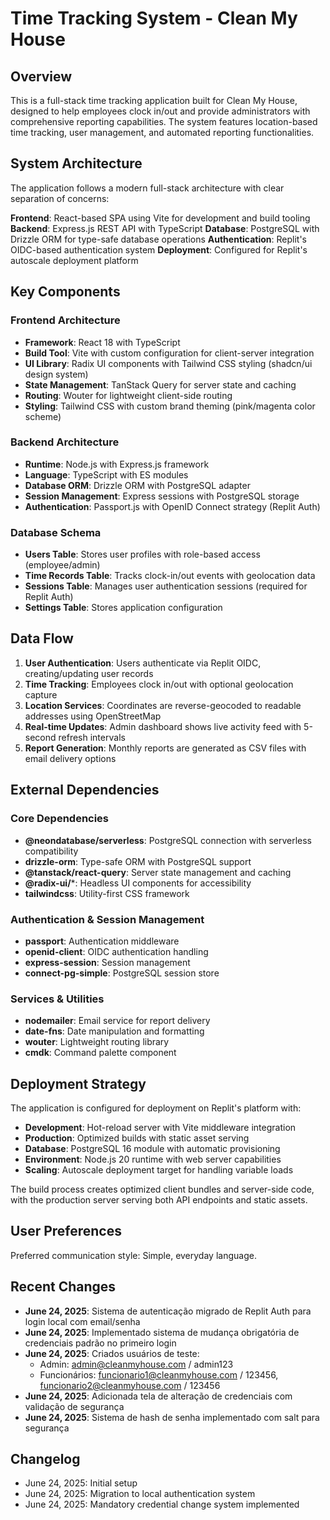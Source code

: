 # Time Tracking System - Clean My House

## Overview

This is a full-stack time tracking application built for Clean My House, designed to help employees clock in/out and provide administrators with comprehensive reporting capabilities. The system features location-based time tracking, user management, and automated reporting functionalities.

## System Architecture

The application follows a modern full-stack architecture with clear separation of concerns:

**Frontend**: React-based SPA using Vite for development and build tooling
**Backend**: Express.js REST API with TypeScript
**Database**: PostgreSQL with Drizzle ORM for type-safe database operations
**Authentication**: Replit's OIDC-based authentication system
**Deployment**: Configured for Replit's autoscale deployment platform

## Key Components

### Frontend Architecture
- **Framework**: React 18 with TypeScript
- **Build Tool**: Vite with custom configuration for client-server integration
- **UI Library**: Radix UI components with Tailwind CSS styling (shadcn/ui design system)
- **State Management**: TanStack Query for server state and caching
- **Routing**: Wouter for lightweight client-side routing
- **Styling**: Tailwind CSS with custom brand theming (pink/magenta color scheme)

### Backend Architecture
- **Runtime**: Node.js with Express.js framework
- **Language**: TypeScript with ES modules
- **Database ORM**: Drizzle ORM with PostgreSQL adapter
- **Session Management**: Express sessions with PostgreSQL storage
- **Authentication**: Passport.js with OpenID Connect strategy (Replit Auth)

### Database Schema
- **Users Table**: Stores user profiles with role-based access (employee/admin)
- **Time Records Table**: Tracks clock-in/out events with geolocation data
- **Sessions Table**: Manages user authentication sessions (required for Replit Auth)
- **Settings Table**: Stores application configuration

## Data Flow

1. **User Authentication**: Users authenticate via Replit OIDC, creating/updating user records
2. **Time Tracking**: Employees clock in/out with optional geolocation capture
3. **Location Services**: Coordinates are reverse-geocoded to readable addresses using OpenStreetMap
4. **Real-time Updates**: Admin dashboard shows live activity feed with 5-second refresh intervals
5. **Report Generation**: Monthly reports are generated as CSV files with email delivery options

## External Dependencies

### Core Dependencies
- **@neondatabase/serverless**: PostgreSQL connection with serverless compatibility
- **drizzle-orm**: Type-safe ORM with PostgreSQL support
- **@tanstack/react-query**: Server state management and caching
- **@radix-ui/***: Headless UI components for accessibility
- **tailwindcss**: Utility-first CSS framework

### Authentication & Session Management
- **passport**: Authentication middleware
- **openid-client**: OIDC authentication handling
- **express-session**: Session management
- **connect-pg-simple**: PostgreSQL session store

### Services & Utilities
- **nodemailer**: Email service for report delivery
- **date-fns**: Date manipulation and formatting
- **wouter**: Lightweight routing library
- **cmdk**: Command palette component

## Deployment Strategy

The application is configured for deployment on Replit's platform with:

- **Development**: Hot-reload server with Vite middleware integration
- **Production**: Optimized builds with static asset serving
- **Database**: PostgreSQL 16 module with automatic provisioning
- **Environment**: Node.js 20 runtime with web server capabilities
- **Scaling**: Autoscale deployment target for handling variable loads

The build process creates optimized client bundles and server-side code, with the production server serving both API endpoints and static assets.

## User Preferences

Preferred communication style: Simple, everyday language.

## Recent Changes

- **June 24, 2025**: Sistema de autenticação migrado de Replit Auth para login local com email/senha
- **June 24, 2025**: Implementado sistema de mudança obrigatória de credenciais padrão no primeiro login
- **June 24, 2025**: Criados usuários de teste:
  - Admin: admin@cleanmyhouse.com / admin123
  - Funcionários: funcionario1@cleanmyhouse.com / 123456, funcionario2@cleanmyhouse.com / 123456
- **June 24, 2025**: Adicionada tela de alteração de credenciais com validação de segurança
- **June 24, 2025**: Sistema de hash de senha implementado com salt para segurança

## Changelog

- June 24, 2025: Initial setup
- June 24, 2025: Migration to local authentication system
- June 24, 2025: Mandatory credential change system implemented